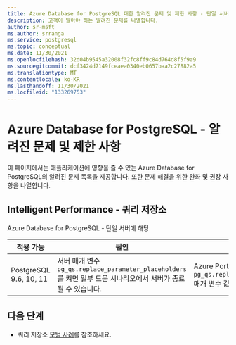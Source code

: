 ```yaml
---
title: Azure Database for PostgreSQL 대한 알려진 문제 및 제한 사항 - 단일 서버 및 유연한 서버
description: 고객이 알아야 하는 알려진 문제를 나열합니다.
author: sr-msft
ms.author: srranga
ms.service: postgresql
ms.topic: conceptual
ms.date: 11/30/2021
ms.openlocfilehash: 32d04b9545a32008f32fc8ff9c84d764d8f5f9a9
ms.sourcegitcommit: dcf3424d7149fceaea0340eb0657baa2c27882a5
ms.translationtype: MT
ms.contentlocale: ko-KR
ms.lasthandoff: 11/30/2021
ms.locfileid: "133269753"
---
```

# <a name="azure-database-for-postgresql---known-issues-and-limitations"></a>Azure Database for PostgreSQL - 알려진 문제 및 제한 사항

이 페이지에서는 애플리케이션에 영향을 줄 수 있는 Azure Database for PostgreSQL의 알려진 문제 목록을 제공합니다. 또한 문제 해결을 위한 완화 및 권장 사항을 나열합니다.

## <a name="intelligent-performance---query-store"></a>Intelligent Performance - 쿼리 저장소

Azure Database for PostgreSQL - 단일 서버에 해당

| 적용 가능 | 원인 | 수정|
| ----- | ------ | ---- | 
| PostgreSQL 9.6, 10, 11 | 서버 매개 변수 `pg_qs.replace_parameter_placeholders`를 켜면 일부 드문 시나리오에서 서버가 종료될 수 있습니다. | Azure Portal의 서버 매개 변수 섹션에서 `pg_qs.replace_parameter_placeholders` 매개 변수 값을 `OFF`로 설정하고 저장합니다.   | 


## <a name="next-steps"></a>다음 단계
- 쿼리 저장소 [모범 사례](./concepts-query-store-best-practices.md)를 참조하세요.
